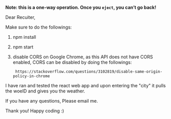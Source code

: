**Note: this is a one-way operation. Once you `eject`, you can’t go back!**


Dear Recuiter,

Make sure to do the followings:

1) npm install
2) npm start
3) disable CORS on Google Chrome, as this API does not have CORS enabled, CORS can be disabled by doing the followings:

        https://stackoverflow.com/questions/3102819/disable-same-origin-policy-in-chrome 
        
        
I have ran and tested the react web app and upon entering the "city" it pulls the woeID and gives you the weather. 

If you have any questions, Please email me. 

Thank you! Happy coding :)